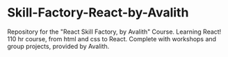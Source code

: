 # Skill-Factory-React-by-Avalith
Repository for the "React Skill Factory, by Avalith" Course. Learning React!
110 hr course, from html and css to React. Complete with workshops and group projects, provided by Avalith.
